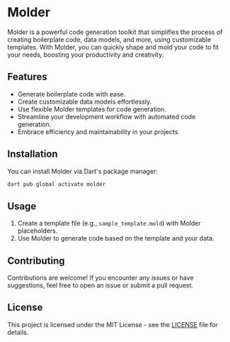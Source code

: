 # Molder

Molder is a powerful code generation toolkit that simplifies the process of creating boilerplate code, data models, and more, using customizable templates. With Molder, you can quickly shape and mold your code to fit your needs, boosting your productivity and creativity.

## Features

- Generate boilerplate code with ease.
- Create customizable data models effortlessly.
- Use flexible Molder templates for code generation.
- Streamline your development workflow with automated code generation.
- Embrace efficiency and maintainability in your projects.

## Installation

You can install Molder via Dart's package manager:

```sh
dart pub global activate molder
```

## Usage

1. Create a template file (e.g., `sample_template.mold`) with Molder placeholders.
2. Use Molder to generate code based on the template and your data.


## Contributing

Contributions are welcome! If you encounter any issues or have suggestions, feel free to open an issue or submit a pull request.

## License

This project is licensed under the MIT License - see the [LICENSE](LICENSE) file for details.
